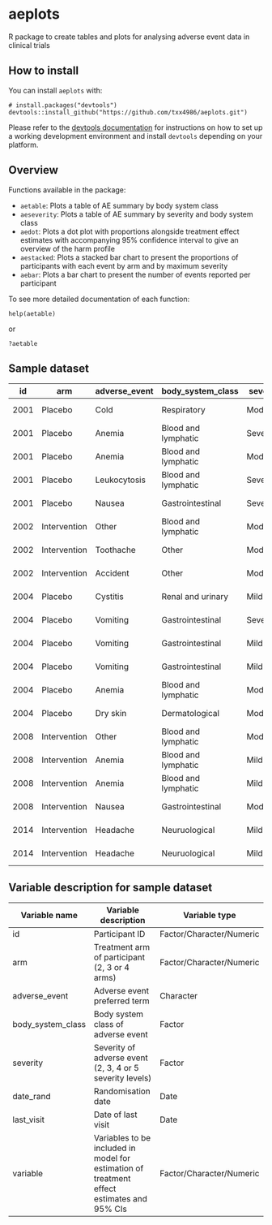 # aeplots
R package to create tables and plots for analysing adverse event data in clinical trials

## How to install
You can install `aeplots` with:
```
# install.packages("devtools")
devtools::install_github("https://github.com/txx4986/aeplots.git")
```

Please refer to the [devtools documentation](https://www.r-project.org/nosvn/pandoc/devtools.html) for instructions on how to set up a working development environment and install `devtools` depending on your platform.

## Overview
Functions available in the package:

-   `aetable`: Plots a table of AE summary by body system class
-   `aeseverity`: Plots a table of AE summary by severity and body system class
-   `aedot`: Plots a dot plot with proportions alongside treatment effect estimates with accompanying 95% confidence interval to give an overview of the harm profile
-   `aestacked`: Plots a stacked bar chart to present the proportions of participants with each event by arm and by maximum severity
-   `aebar`: Plots a bar chart to present the number of events reported per participant

To see more detailed documentation of each function:
```
help(aetable)
```
or
```
?aetable
```

## Sample dataset

|id|arm|adverse_event|body_system_class|severity|date_rand|last_visit|variable1|variable2|
|---|---|---|---|---|---|---|---|---|
|2001|Placebo|Cold|Respiratory|Moderate|2015-10-28|2016-08-31|2|910.785|
|2001|Placebo|Anemia|Blood and lymphatic|Severe|2015-10-28|2016-08-31|2|910.785|
|2001|Placebo|Anemia|Blood and lymphatic|Moderate|2015-10-28|2016-08-31|2|910.785|
|2001|Placebo|Leukocytosis|Blood and lymphatic|Severe|2015-10-28|2016-08-31|2|910.785|
|2001|Placebo|Nausea|Gastrointestinal|Severe|2015-10-28|2016-08-31|2|910.785|
|2002|Intervention|Other|Blood and lymphatic|Moderate|2015-08-18|2016-07-29|2|736.752|
|2002|Intervention|Toothache|Other|Moderate|2015-08-18|2016-07-29|2|736.752|
|2002|Intervention|Accident|Other|Moderate|2015-08-18|2016-07-29|2|736.752|
|2004|Placebo|Cystitis|Renal and urinary|Mild|2015-04-26|2016-08-11|1|307.814|
|2004|Placebo|Vomiting|Gastrointestinal|Severe|2015-04-26|2016-08-11|1|307.814|
|2004|Placebo|Vomiting|Gastrointestinal|Mild|2015-04-26|2016-08-11|1|307.814|
|2004|Placebo|Vomiting|Gastrointestinal|Mild|2015-04-26|2016-08-11|1|307.814|
|2004|Placebo|Anemia|Blood and lymphatic|Moderate|2015-04-26|2016-08-11|1|307.814|
|2004|Placebo|Dry skin|Dermatological|Moderate|2015-04-26|2016-08-11|1|307.814|
|2008|Intervention|Other|Blood and lymphatic|Moderate|2015-12-04|2016-04-28|4|380.890|
|2008|Intervention|Anemia|Blood and lymphatic|Mild|2015-12-04|2016-04-28|4|380.890|
|2008|Intervention|Anemia|Blood and lymphatic|Mild|2015-12-04|2016-04-28|4|380.890|
|2008|Intervention|Nausea|Gastrointestinal|Moderate|2015-12-04|2016-04-28|4|380.890|
|2014|Intervention|Headache|Neuruological|Mild|2015-10-16|2016-01-19|3|389.012|
|2014|Intervention|Headache|Neuruological|Mild|2015-10-16|2016-01-19|3|389.012|

## Variable description for sample dataset
|Variable name|Variable description|Variable type|
|---|---|---|
|id|Participant ID|Factor/Character/Numeric|
|arm|Treatment arm of participant (2, 3 or 4 arms)|Factor/Character/Numeric|
|adverse_event|Adverse event preferred term|Character|
|body_system_class|Body system class of adverse event|Factor|
|severity|Severity of adverse event (2, 3, 4 or 5 severity levels)|Factor|
|date_rand|Randomisation date|Date|
|last_visit|Date of last visit|Date|
|variable|Variables to be included in model for estimation of treatment effect estimates and 95% CIs|Factor/Character/Numeric|
